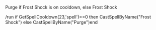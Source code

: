 Purge if Frost Shock is on cooldown, else Frost Shock

/run if GetSpellCooldown(23,'spell')==0 then CastSpellByName("Frost Shock") else CastSpellByName("Purge")end